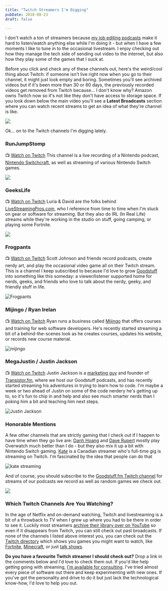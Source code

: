 ```yaml
---
title: "Twitch Streamers I'm Digging"
pubDate: 2018-08-23
draft: false

---
```


I don't watch a ton of streamers because [my job editing podcasts](https://www.lemonproductions.ca) make it hard to listen/watch anything else while I'm doing it - but when I have a few moments I like to tune in to the occasional livestream. I enjoy checking out how they manage the tech side of sending out video to the internet, but also how they play some of the games that I suck at.

Before you click and check any of these channels out, here's the weird/cool thing about Twitch: if someone isn't live right now when you go to their channel, it might just look empty and boring. Sometimes you'll see archived videos but if it's been more than 30 or 60 days, the previously recorded videos get removed from Twitch because... I don't know why? Amazon owns Twitch now so it's not like they don't have access to storage space. If you look down below the main video you'll see a **Latest Broadcasts** section where you can watch recent streams to get an idea of what they're channel is like.

![](https://chrisenns.com/wp-content/uploads/2018/08/latest-broadcast-twitch-600x402.jpg)

Ok... on to the Twitch channels I'm digging lately.

### RunJumpStomp

📺 [Watch on Twitch](https://www.twitch.tv/runjumpstomp) This channel is a live recording of a Nintendo podcast, [Nintendo Switchcraft](https://www.runjumpstomp.com), as well as streaming of various Nintendo Switch games.

![](https://chrisenns.com/wp-content/uploads/2018/08/RunJumpStomp.jpg)

### GeeksLife

📺 [Watch on Twitch](https://www.twitch.tv/geekslife) Luria & David are the folks behind [LiveStreamingPros.com](https://livestreamingpros.com), who I reference from time to time when I'm stuck on gear or software for streaming. But they also do IRL (In Real Life) streams while they're working in the studio on stuff, going camping, or playing some Fortnite.

![](https://chrisenns.com/wp-content/uploads/2018/08/geekslife.jpg)

### Frogpants

📺 [Watch on Twitch](https://www.twitch.tv/frogpants) Scott Johnson and friends record podcasts, create nerdy art, and play the occasional video game all on their Twitch stream. This is a channel I keep subscribed to because I'd love to grow [Goodstuff](https://goodstuff.fm) into something like this someday: a viewer/listener supported home for nerds, geeks, and friends who love to talk about the nerdy, geeky, and friendly stuff in life.

![Frogpants](https://chrisenns.com/wp-content/uploads/2018/08/Frogpants.jpg)

### Mijingo / Ryan Irelan

📺 [Watch on Twitch](https://www.twitch.tv/mijingo) Ryan runs a business called [Mijingo](https://mijingo.com) that offers courses and training for web software developers. He's recently started streaming a bit of a behind-the-scenes look as he creates courses, updates his website, or records new course material.

![mijingo](https://chrisenns.com/wp-content/uploads/2018/08/mijingo.jpg)

### MegaJustin / Justin Jackson

📺 [Watch on Twitch](https://www.twitch.tv/megajustin/) Justin Jackson is a [marketing guy](https://justinjackson.ca) and founder of [Transistor.fm](https://transistor.fm/?via=chris), where we host our Goodstuff podcasts, and has recently started streaming his adventures in trying to learn how to code. I'm maybe a week or two ahead of Justin on some of the code nerdery he's getting up to, so it's fun to chip in and help and also see much smarter nerds than I poking him a bit and teaching him next steps.

![Justin Jackson](https://chrisenns.com/wp-content/uploads/2018/08/Justin-Jackson.jpg)

### Honorable Mentions

A few other channels that are strictly gaming that I check out if I happen to have time when they go live are: [Danh Hoang](https://www.twitch.tv/danhhoang27) and [Dave Rupert](https://www.twitch.tv/davatron5000) mostly play Overwatch much better than I do - but they also mix it up a bit with Nintendo Switch gaming. [Kate](https://www.twitch.tv/kate) is a Canadian streamer who's full-time gig is streaming on Twitch. I'm fascinated by the idea that people can do that

![kate streaming](https://chrisenns.com/wp-content/uploads/2018/08/kate.jpg)

And of course, you should subscribe to the [Goodstuff.fm Twitch channel](https://www.twitch.tv/goodstuff_fm) for streams of our podcasts we record as well as random games we check out.

![](https://chrisenns.com/wp-content/uploads/2018/08/goodstuff.jpg)

### Which Twitch Channels Are You Watching?

In the age of Netflix and on-demand watching, Twitch and livestreaming is a bit of a throwback to TV when I grew up where you had to be there in order to see it. Luckily most streamers [archive their library over on YouTube](https://www.youtube.com/user/goodstuffdotfm) so even if it disappears from Twitch, you can still check out past broadcasts. If none of the channels I listed above interest you, you can check out the [Twitch directory](https://www.twitch.tv/directory) which shows you games you might want to watch, like [Fortnite](https://www.twitch.tv/directory/game/Fortnite), [Minecraft](https://www.twitch.tv/directory/game/Minecraft), or just [talk shows](https://www.twitch.tv/directory/game/Talk%20Shows).

**Do you have a favourite Twitch streamer I should check out?** Drop a link in the comments below and I'd love to check them out. If you'd like help getting going with streaming, [I'm available for consulting](https://www.lemonproductions.ca/contact/). I've tried almost every piece of software out there and keep experimenting with new ones. If you've got the personality and drive to do it but just lack the technological know-how, I'd love to help you out.
